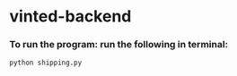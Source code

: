 # vinted-backend

### To run the program: run the following in terminal:
```
python shipping.py
```
